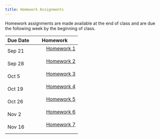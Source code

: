 ```yaml
---
title: Homework Assignments
---
```

<p>
Homework assignments are made available at the end of class and are due the following week by the beginning of class.
</p>
<div>
  <table class="table table-striped table-hover"> 
    <thead>
      <tr>
        <th>Due Date</th>
        <th>Homework</th>
       </tr>
    </thead>
    <tbody> 
      <tr>
        <td>Sep 21</td>
        <td>
          <dl>
          <dd><a href="../materials/homeworks/homework01_alt.Rmd" target=_blank>Homework 1</a> 
          </dd>
          </dl>
        </td>
      </tr>
      <tr>
        <td>Sep 28</td>
        <td>
          <dl>
          <dd><a href="../materials/homeworks/homework02_alt.Rmd" target=_blank>Homework 2</a> 
          </dd>
          </dl>
        </td>
       </tr>
       <tr>
        <td>Oct 5</td>
        <td>
          <dl>
          <dd><a href="../materials/homeworks/homework03_alt.Rmd" target=_blank>Homework 3</a> 
          </dd>
          </dl>
        </td>
       </tr>
       <tr>
        <td>Oct 19</td>
        <td>
          <dl>
          <dd><a href="../materials/homeworks/homework04.html" target=_blank>Homework 4</a> 
          </dd>
          </dl>
        </td>
       </tr>
       <tr>
        <td>Oct 26</td>
        <td>
          <dl>
          <dd><a href="../materials/homeworks/homework05.html" target=_blank>Homework 5</a> 
          </dd>
          </dl>
        </td>
       </tr>
       <tr>
        <td>Nov 2</td>
        <td>
          <dl>
          <dd><a href="../materials/homeworks/homework06.html" target=_blank>Homework 6</a> 
          </dd>
          </dl>
        </td>
       </tr>
       <tr>
        <td>Nov 16</td>
        <td>
          <dl>
          <dd><a href="../materials/homeworks/homework07.html" target=_blank>Homework 7</a> 
          </dd>
          </dl>
        </td>
       </tr>
      </tbody>
  </table>
</div>
